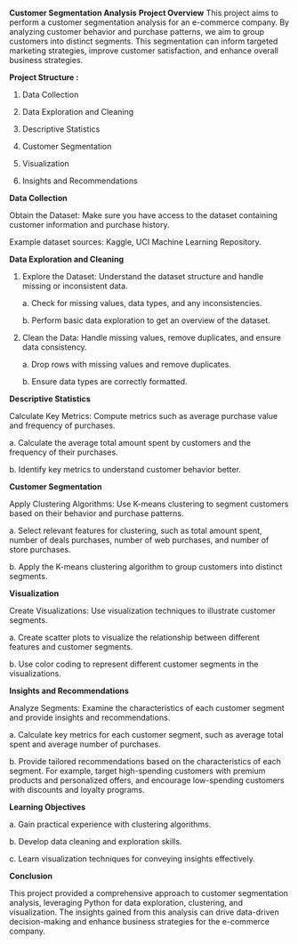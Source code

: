 **Customer Segmentation Analysis**
**Project Overview**
This project aims to perform a customer segmentation analysis for an e-commerce company. By analyzing customer behavior and purchase patterns, we aim to group customers into distinct segments. This segmentation can inform targeted marketing strategies, improve customer satisfaction, and enhance overall business strategies.

**Project Structure :**

1. Data Collection

2. Data Exploration and Cleaning

3. Descriptive Statistics

4. Customer Segmentation

5. Visualization

6. Insights and Recommendations

**Data Collection**

Obtain the Dataset: Make sure you have access to the dataset containing customer information and purchase history.

Example dataset sources: Kaggle, UCI Machine Learning Repository.

**Data Exploration and Cleaning**

1. Explore the Dataset: Understand the dataset structure and handle missing or inconsistent data.

   a. Check for missing values, data types, and any inconsistencies.

   b. Perform basic data exploration to get an overview of the dataset.

2. Clean the Data: Handle missing values, remove duplicates, and ensure data consistency.

   a. Drop rows with missing values and remove duplicates.

   b. Ensure data types are correctly formatted.

**Descriptive Statistics**

Calculate Key Metrics: Compute metrics such as average purchase value and frequency of purchases.

a. Calculate the average total amount spent by customers and the frequency of their purchases.

b. Identify key metrics to understand customer behavior better.

**Customer Segmentation**

Apply Clustering Algorithms: Use K-means clustering to segment customers based on their behavior and purchase patterns.

a. Select relevant features for clustering, such as total amount spent, number of deals purchases, number of web purchases, and number of store purchases.

b. Apply the K-means clustering algorithm to group customers into distinct segments.

**Visualization**

Create Visualizations: Use visualization techniques to illustrate customer segments.

a. Create scatter plots to visualize the relationship between different features and customer segments.

b. Use color coding to represent different customer segments in the visualizations.

**Insights and Recommendations**

Analyze Segments: Examine the characteristics of each customer segment and provide insights and recommendations.

a. Calculate key metrics for each customer segment, such as average total spent and average number of purchases.

b. Provide tailored recommendations based on the characteristics of each segment. For example, target high-spending customers with premium products and personalized offers, and encourage low-spending customers with discounts and loyalty programs.

**Learning Objectives**

a. Gain practical experience with clustering algorithms.

b. Develop data cleaning and exploration skills.

c. Learn visualization techniques for conveying insights effectively.

**Conclusion**

This project provided a comprehensive approach to customer segmentation analysis, leveraging Python for data exploration, clustering, and visualization. The insights gained from this analysis can drive data-driven decision-making and enhance business strategies for the e-commerce company.

